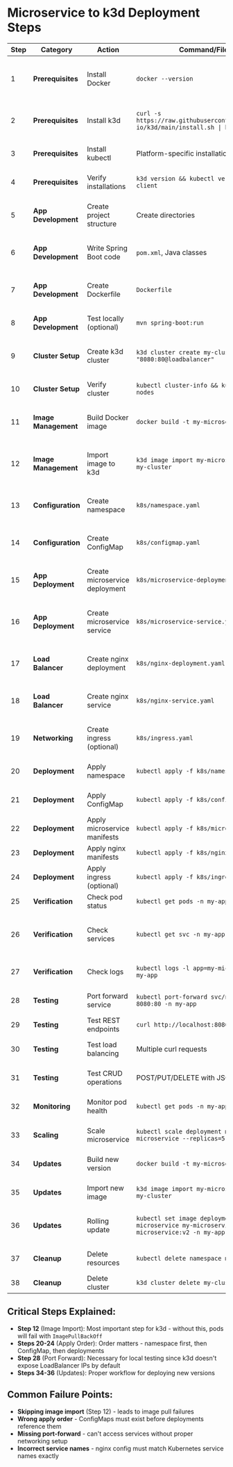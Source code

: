 # Microservice to k3d Deployment Steps

| Step | Category | Action | Command/File | Comments |
|------|----------|--------|--------------|----------|
| 1 | **Prerequisites** | Install Docker | `docker --version` | Container runtime for building and running images |
| 2 | **Prerequisites** | Install k3d | `curl -s https://raw.githubusercontent.com/k3d-io/k3d/main/install.sh \| bash` | Lightweight Kubernetes distribution in Docker |
| 3 | **Prerequisites** | Install kubectl | Platform-specific installation | Kubernetes command-line tool |
| 4 | **Prerequisites** | Verify installations | `k3d version && kubectl version --client` | Ensure all tools are working |
| 5 | **App Development** | Create project structure | Create directories | Organize Spring Boot app and k8s manifests |
| 6 | **App Development** | Write Spring Boot code | `pom.xml`, Java classes | Main app, controllers, models with JSON support |
| 7 | **App Development** | Create Dockerfile | `Dockerfile` | Containerize the Spring Boot application |
| 8 | **App Development** | Test locally (optional) | `mvn spring-boot:run` | Verify app works before containerizing |
| 9 | **Cluster Setup** | Create k3d cluster | `k3d cluster create my-cluster --port "8080:80@loadbalancer"` | Creates local Kubernetes cluster with port mapping |
| 10 | **Cluster Setup** | Verify cluster | `kubectl cluster-info && kubectl get nodes` | Ensure cluster is running and accessible |
| 11 | **Image Management** | Build Docker image | `docker build -t my-microservice:v1 .` | Create container image from Dockerfile |
| 12 | **Image Management** | Import image to k3d | `k3d image import my-microservice:v1 -c my-cluster` | **Critical**: Makes local image available inside cluster |
| 13 | **Configuration** | Create namespace | `k8s/namespace.yaml` | Isolate resources in dedicated namespace |
| 14 | **Configuration** | Create ConfigMap | `k8s/configmap.yaml` | Store nginx config and app properties |
| 15 | **App Deployment** | Create microservice deployment | `k8s/microservice-deployment.yaml` | Define pods, replicas, health checks, resources |
| 16 | **App Deployment** | Create microservice service | `k8s/microservice-service.yaml` | Internal networking for microservice pods |
| 17 | **Load Balancer** | Create nginx deployment | `k8s/nginx-deployment.yaml` | Load balancer pods with nginx configuration |
| 18 | **Load Balancer** | Create nginx service | `k8s/nginx-service.yaml` | External access point (LoadBalancer type) |
| 19 | **Networking** | Create ingress (optional) | `k8s/ingress.yaml` | HTTP routing rules for external access |
| 20 | **Deployment** | Apply namespace | `kubectl apply -f k8s/namespace.yaml` | Create the namespace first |
| 21 | **Deployment** | Apply ConfigMap | `kubectl apply -f k8s/configmap.yaml` | Load configuration data |
| 22 | **Deployment** | Apply microservice manifests | `kubectl apply -f k8s/microservice-*` | Deploy the Spring Boot application |
| 23 | **Deployment** | Apply nginx manifests | `kubectl apply -f k8s/nginx-*` | Deploy the load balancer |
| 24 | **Deployment** | Apply ingress (optional) | `kubectl apply -f k8s/ingress.yaml` | Setup HTTP routing |
| 25 | **Verification** | Check pod status | `kubectl get pods -n my-app` | Verify all pods are running |
| 26 | **Verification** | Check services | `kubectl get svc -n my-app` | Verify services are created and have endpoints |
| 27 | **Verification** | Check logs | `kubectl logs -l app=my-microservice -n my-app` | Troubleshoot any startup issues |
| 28 | **Testing** | Port forward service | `kubectl port-forward svc/nginx-lb 8080:80 -n my-app` | Access the service locally for testing |
| 29 | **Testing** | Test REST endpoints | `curl http://localhost:8080/api/users` | Verify JSON API is working |
| 30 | **Testing** | Test load balancing | Multiple curl requests | Verify traffic distribution across pods |
| 31 | **Testing** | Test CRUD operations | POST/PUT/DELETE with JSON | Verify full REST API functionality |
| 32 | **Monitoring** | Monitor pod health | `kubectl get pods -n my-app -w` | Watch pod status in real-time |
| 33 | **Scaling** | Scale microservice | `kubectl scale deployment my-microservice --replicas=5 -n my-app` | Test horizontal scaling |
| 34 | **Updates** | Build new version | `docker build -t my-microservice:v2 .` | Create updated image |
| 35 | **Updates** | Import new image | `k3d image import my-microservice:v2 -c my-cluster` | Make new version available |
| 36 | **Updates** | Rolling update | `kubectl set image deployment/my-microservice my-microservice=my-microservice:v2 -n my-app` | Deploy new version with zero downtime |
| 37 | **Cleanup** | Delete resources | `kubectl delete namespace my-app` | Remove all application resources |
| 38 | **Cleanup** | Delete cluster | `k3d cluster delete my-cluster` | Clean up the entire cluster |

## **Critical Steps Explained:**

- **Step 12** (Image Import): Most important step for k3d - without this, pods will fail with `ImagePullBackOff`
- **Steps 20-24** (Apply Order): Order matters - namespace first, then ConfigMap, then deployments
- **Step 28** (Port Forward): Necessary for local testing since k3d doesn't expose LoadBalancer IPs by default
- **Steps 34-36** (Updates): Proper workflow for deploying new versions

## **Common Failure Points:**
- **Skipping image import** (Step 12) - leads to image pull failures
- **Wrong apply order** - ConfigMaps must exist before deployments reference them
- **Missing port-forward** - can't access services without proper networking setup
- **Incorrect service names** - nginx config must match Kubernetes service names exactly